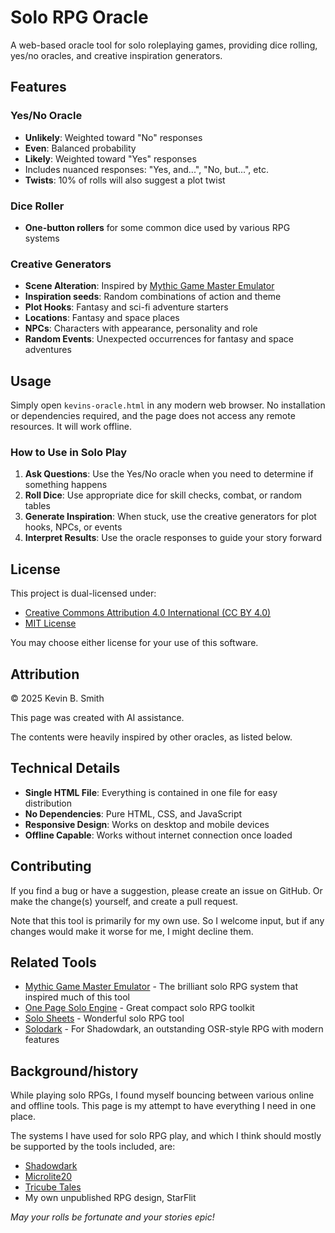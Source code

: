 # Solo RPG Oracle

A web-based oracle tool for solo roleplaying games, providing dice rolling, yes/no oracles, and creative inspiration generators.

## Features

### Yes/No Oracle
- **Unlikely**: Weighted toward "No" responses
- **Even**: Balanced probability
- **Likely**: Weighted toward "Yes" responses
- Includes nuanced responses: "Yes, and...", "No, but...", etc.
- **Twists**: 10% of rolls will also suggest a plot twist

### Dice Roller
- **One-button rollers** for some common dice used by various RPG systems

### Creative Generators
- **Scene Alteration**: Inspired by [Mythic Game Master Emulator](https://wordmillgames.com/mythic-game-master-emulator.html)
- **Inspiration seeds**: Random combinations of action and theme
- **Plot Hooks**: Fantasy and sci-fi adventure starters
- **Locations**: Fantasy and space places
- **NPCs**: Characters with appearance, personality and role
- **Random Events**: Unexpected occurrences for fantasy and space adventures

## Usage

Simply open `kevins-oracle.html` in any modern web browser. No installation or dependencies required, and the page does not access any remote resources. It will 
work offline. 

### How to Use in Solo Play

1. **Ask Questions**: Use the Yes/No oracle when you need to determine if something happens
2. **Roll Dice**: Use appropriate dice for skill checks, combat, or random tables
3. **Generate Inspiration**: When stuck, use the creative generators for plot hooks, NPCs, or events
4. **Interpret Results**: Use the oracle responses to guide your story forward

## License

This project is dual-licensed under:
- [Creative Commons Attribution 4.0 International (CC BY 4.0)](https://creativecommons.org/licenses/by/4.0/)
- [MIT License](https://opensource.org/licenses/MIT)

You may choose either license for your use of this software.

## Attribution

© 2025 Kevin B. Smith

This page was created with AI assistance.

The contents were heavily inspired by other oracles, as listed below.

## Technical Details

- **Single HTML File**: Everything is contained in one file for easy distribution
- **No Dependencies**: Pure HTML, CSS, and JavaScript
- **Responsive Design**: Works on desktop and mobile devices
- **Offline Capable**: Works without internet connection once loaded

## Contributing

If you find a bug or have a suggestion, please 
create an issue on GitHub. Or make the change(s) yourself, and create a pull request. 

Note that this tool is primarily for my own use. 
So I welcome input, but if any changes would make it worse for me, I might decline them. 

## Related Tools

- [Mythic Game Master Emulator](https://wordmillgames.com/mythic-game-master-emulator.html) - The brilliant solo RPG system that inspired much of this tool
- [One Page Solo Engine](https://watabou.itch.io/one-page-solo-engine) - Great compact solo RPG toolkit
- [Solo Sheets](https://perplexingruins.itch.io/solo-gaming-sheets) - Wonderful solo RPG tool
- [Solodark](https://www.thearcanelibrary.com/products/solodark-solo-rules-for-shadowdark-rpg-pdf)  - For Shadowdark, an outstanding OSR-style RPG with modern features

## Background/history

While playing solo RPGs, I found myself bouncing between various online and offline tools. This page is my attempt to have everything I need in one place. 

The systems I have used for solo RPG play, and which I think should mostly be supported by the tools included, are:

- [Shadowdark](https://www.thearcanelibrary.com/pages/shadowdark)
- [Microlite20](https://microlite20.fandom.com/wiki/Microlite20_Wiki)
- [Tricube Tales](https://www.drivethrurpg.com/en/product/294202/tricube-tales)
- My own unpublished RPG design, StarFlit



*May your rolls be fortunate and your stories epic!*